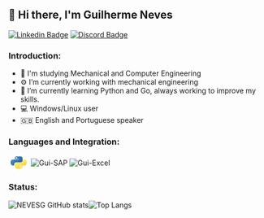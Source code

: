 <h2> 👋 Hi there, I'm Guilherme Neves</h2>

[![Linkedin Badge](https://img.shields.io/badge/-Linkedin-blue?style=for-the-badge&logo=Linkedin&logoColor=white&link=https://github.com/lbarcat)](https://www.linkedin.com/in/guilherme-francisco-neves-b361b31a7/)
[![Discord Badge](https://img.shields.io/badge/Discord-5865F2?style=for-the-badge&logo=discord&logoColor=white)](https://discord.gg/he4rt)

### Introduction:

- 📖 I'm studying Mechanical and Computer Engineering
- ⚙️ I’m currently working with mechanical engineering
- 🌱 I’m currently learning Python and Go, always working to improve my skills.
- 💻 Windows/Linux user
- 🇬🇧 English and Portuguese speaker 

### Languages and Integration:

<img align="center" alt="Gui-Python" height="30" width="40" src="https://raw.githubusercontent.com/devicons/devicon/master/icons/python/python-original.svg" style="max-width: 100%;"> <img align="center" alt="Gui-SAP" height="30" width="" src="https://logodownload.org/wp-content/uploads/2014/04/sap-logo.png" style="max-width: 100%;"> <img align="center" alt="Gui-Excel" height="30" width="" src="https://d33wubrfki0l68.cloudfront.net/563a38d3ea3ca39e5618c82ea7bb979d19b73526/2223b/images/uploads/2019/09/excel-logo.png" style="max-width: 100%;">

### Status:

 ![NEVESG GitHub stats](https://github-readme-stats.vercel.app/api?username=NEVESGF&show_icons=true&theme=transparent)![Top Langs](https://github-readme-stats.vercel.app/api/top-langs/?username=NEVESGF&show_icons=true&theme=transparent)